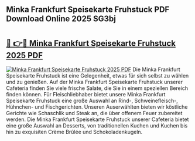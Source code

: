 ## Minka Frankfurt Speisekarte Fruhstuck PDF Download Online 2025 SG3bj

# <h2><a href="http://gc9g1wm.nevu.top/?p=Minka+Frankfurt+Speisekarte+Fruhstuck">🔗 👉🔴 Minka Frankfurt Speisekarte Fruhstuck 2025 PDF</a></h2>

[![Minka Frankfurt Speisekarte Fruhstuck 2025 PDF](https://i.imgur.com/dBaPXMq.png)](http://gc9g1wm.nevu.top/?p=Minka+Frankfurt+Speisekarte+Fruhstuck)
Die Minka Frankfurt Speisekarte Fruhstuck ist eine Gelegenheit, etwas für sich selbst zu wählen und zu genießen. Auf der Minka Frankfurt Speisekarte Fruhstuck unserer Cafeteria finden Sie viele frische Salate, die Sie in einem speziellen Bereich finden können. Für Fleischliebhaber bietet unsere Minka Frankfurt Speisekarte Fruhstuck eine große Auswahl an Rind-, Schweinefleisch-, Hühnchen- und Fischgerichten. Unseren Auserwählten bieten wir köstliche Gerichte wie Schaschlik und Steak an, die über offenem Feuer zubereitet werden. Die Minka Frankfurt Speisekarte Fruhstuck unserer Cafeteria bietet eine große Auswahl an Desserts, von traditionellen Kuchen und Kuchen bis hin zu exquisiten Crème Brûlée und Schokoladenkugeln.
